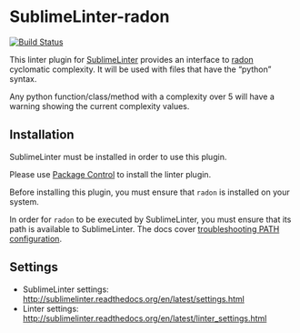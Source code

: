 SublimeLinter-radon
================================

[![Build Status](https://travis-ci.com/christopherpickering/SublimeLinter-radon.svg?branch=master)](https://travis-ci.com/christopherpickering/SublimeLinter-radon)

This linter plugin for [SublimeLinter](https://github.com/SublimeLinter/SublimeLinter) provides an interface to [radon](https://radon.readthedocs.io/en/latest/index.html) cyclomatic complexity. It will be used with files that have the “python” syntax.

Any python function/class/method with a complexity over 5 will have a warning showing the current complexity values.

## Installation
SublimeLinter must be installed in order to use this plugin. 

Please use [Package Control](https://packagecontrol.io) to install the linter plugin.

Before installing this plugin, you must ensure that `radon` is installed on your system.

In order for `radon` to be executed by SublimeLinter, you must ensure that its path is available to SublimeLinter. The docs cover [troubleshooting PATH configuration](http://sublimelinter.readthedocs.io/en/latest/troubleshooting.html#finding-a-linter-executable).

## Settings
- SublimeLinter settings: http://sublimelinter.readthedocs.org/en/latest/settings.html
- Linter settings: http://sublimelinter.readthedocs.org/en/latest/linter_settings.html
